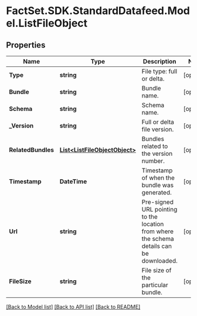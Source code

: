 # FactSet.SDK.StandardDatafeed.Model.ListFileObject

## Properties

Name | Type | Description | Notes
------------ | ------------- | ------------- | -------------
**Type** | **string** | File type: full or delta. | [optional] 
**Bundle** | **string** | Bundle name. | [optional] 
**Schema** | **string** | Schema name. | [optional] 
**_Version** | **string** | Full or delta file version. | [optional] 
**RelatedBundles** | [**List&lt;ListFileObjectObject&gt;**](ListFileObjectObject.md) | Bundles related to the version number. | [optional] 
**Timestamp** | **DateTime** | Timestamp of when the bundle was generated. | [optional] 
**Url** | **string** | Pre-signed URL pointing to the location from where the schema details can be downloaded. | [optional] 
**FileSize** | **string** | File size of the particular bundle. | [optional] 

[[Back to Model list]](../README.md#documentation-for-models) [[Back to API list]](../README.md#documentation-for-api-endpoints) [[Back to README]](../README.md)

